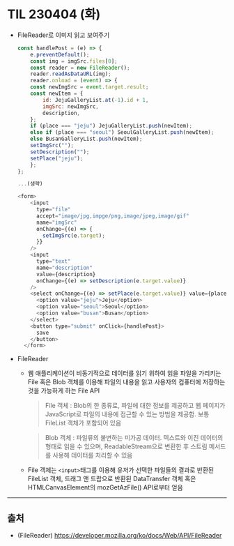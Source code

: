 # TIL 230404 (화)

- FileReader로 이미지 읽고 보여주기
    ```javascript
    const handlePost = (e) => {
        e.preventDefault();
        const img = imgSrc.files[0];
        const reader = new FileReader();
        reader.readAsDataURL(img);
        reader.onload = (event) => {
        const newImgSrc = event.target.result;
        const newItem = {
            id: JejuGalleryList.at(-1).id + 1,
            imgSrc: newImgSrc,
            description,
        };
        if (place === "jeju") JejuGalleryList.push(newItem);
        else if (place === "seoul") SeoulGalleryList.push(newItem);
        else BusanGalleryList.push(newItem);
        setImgSrc("");
        setDescription("");
        setPlace("jeju");
        };
    };

    ...(생략)

    <form>
        <input
          type="file"
          accept="image/jpg,impge/png,image/jpeg,image/gif"
          name="imgSrc"
          onChange={(e) => {
            setImgSrc(e.target);
          }}
        />
        <input
          type="text"
          name="description"
          value={description}
          onChange={(e) => setDescription(e.target.value)}
        />
        <select onChange={(e) => setPlace(e.target.value)} value={place}>
          <option value="jeju">Jeju</option>
          <option value="seoul">Seoul</option>
          <option value="busan">Busan</option>
        </select>
        <button type="submit" onClick={handlePost}>
          save
        </button>
      </form>
    ```
- FileReader
    - 웹 애플리케이션이 비동기적으로 데이터를 읽기 위하여 읽을 파일을 가리키는 File 혹은 Blob 객체를 이용해 파일의 내용을 읽고 사용자의 컴퓨터에 저장하는 것을 가능하게 하는 File API
        > File 객체 : Blob의 한 종류로, 파일에 대한 정보를 제공하고 웹 페이지가 JavaScript로 파일의 내용에 접근할 수 있는 방법을 제공함. 보통 FileList 객체가 포함되어 있음     

        > Blob 객체 : 파일류의 불변하는 미가공 데이터. 텍스트와 이진 데이터의 형태로 읽을 수 있으며, ReadableStream으로 변환한 후 스트림 메서드를 사용해 데이터를 처리할 수 있음
    - File 객체는 `<input>`태그를 이용해 유저가 선택한 파일들의 결과로 반환된 FileList 객체, 드래그 앤 드랍으로 반환된 DataTransfer 객체 혹은 HTMLCanvasElement의 mozGetAzFile() API로부터 얻음

---
## 출처
- (FileReader) https://developer.mozilla.org/ko/docs/Web/API/FileReader